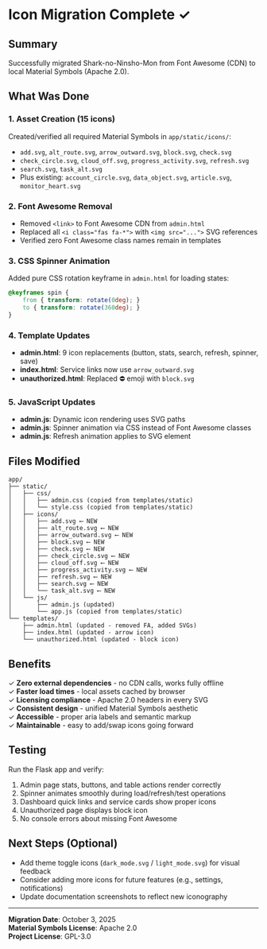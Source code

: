 # Icon Migration Complete ✓

## Summary
Successfully migrated Shark-no-Ninsho-Mon from Font Awesome (CDN) to local Material Symbols (Apache 2.0).

## What Was Done

### 1. Asset Creation (15 icons)
Created/verified all required Material Symbols in `app/static/icons/`:
- `add.svg`, `alt_route.svg`, `arrow_outward.svg`, `block.svg`, `check.svg`
- `check_circle.svg`, `cloud_off.svg`, `progress_activity.svg`, `refresh.svg`
- `search.svg`, `task_alt.svg`
- Plus existing: `account_circle.svg`, `data_object.svg`, `article.svg`, `monitor_heart.svg`

### 2. Font Awesome Removal
- Removed `<link>` to Font Awesome CDN from `admin.html`
- Replaced all `<i class="fas fa-*">` with `<img src="...">` SVG references
- Verified zero Font Awesome class names remain in templates

### 3. CSS Spinner Animation
Added pure CSS rotation keyframe in `admin.html` for loading states:
```css
@keyframes spin {
    from { transform: rotate(0deg); }
    to { transform: rotate(360deg); }
}
```

### 4. Template Updates
- **admin.html**: 9 icon replacements (button, stats, search, refresh, spinner, save)
- **index.html**: Service links now use `arrow_outward.svg`
- **unauthorized.html**: Replaced ⛔ emoji with `block.svg`

### 5. JavaScript Updates
- **admin.js**: Dynamic icon rendering uses SVG paths
- **admin.js**: Spinner animation via CSS instead of Font Awesome classes
- **admin.js**: Refresh animation applies to SVG element

## Files Modified
```
app/
├── static/
│   ├── css/
│   │   ├── admin.css (copied from templates/static)
│   │   └── style.css (copied from templates/static)
│   ├── icons/
│   │   ├── add.svg ⟵ NEW
│   │   ├── alt_route.svg ⟵ NEW
│   │   ├── arrow_outward.svg ⟵ NEW
│   │   ├── block.svg ⟵ NEW
│   │   ├── check.svg ⟵ NEW
│   │   ├── check_circle.svg ⟵ NEW
│   │   ├── cloud_off.svg ⟵ NEW
│   │   ├── progress_activity.svg ⟵ NEW
│   │   ├── refresh.svg ⟵ NEW
│   │   ├── search.svg ⟵ NEW
│   │   └── task_alt.svg ⟵ NEW
│   └── js/
│       ├── admin.js (updated)
│       └── app.js (copied from templates/static)
└── templates/
    ├── admin.html (updated - removed FA, added SVGs)
    ├── index.html (updated - arrow icon)
    └── unauthorized.html (updated - block icon)
```

## Benefits
✓ **Zero external dependencies** - no CDN calls, works fully offline  
✓ **Faster load times** - local assets cached by browser  
✓ **Licensing compliance** - Apache 2.0 headers in every SVG  
✓ **Consistent design** - unified Material Symbols aesthetic  
✓ **Accessible** - proper aria labels and semantic markup  
✓ **Maintainable** - easy to add/swap icons going forward  

## Testing
Run the Flask app and verify:
1. Admin page stats, buttons, and table actions render correctly
2. Spinner animates smoothly during load/refresh/test operations
3. Dashboard quick links and service cards show proper icons
4. Unauthorized page displays block icon
5. No console errors about missing Font Awesome

## Next Steps (Optional)
- Add theme toggle icons (`dark_mode.svg` / `light_mode.svg`) for visual feedback
- Consider adding more icons for future features (e.g., settings, notifications)
- Update documentation screenshots to reflect new iconography

---
**Migration Date**: October 3, 2025  
**Material Symbols License**: Apache 2.0  
**Project License**: GPL-3.0

